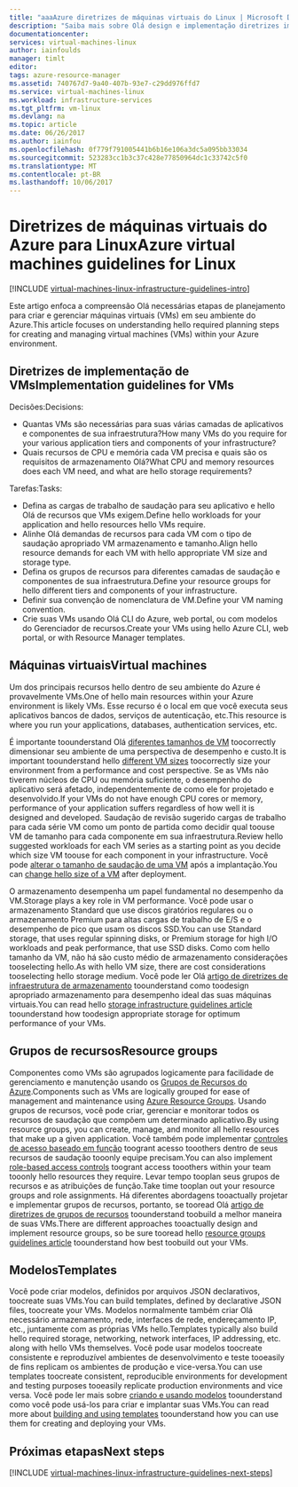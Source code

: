 ```yaml
---
title: "aaaAzure diretrizes de máquinas virtuais do Linux | Microsoft Docs"
description: "Saiba mais sobre Olá design e implementação diretrizes importantes para a implantação de máquinas virtuais Linux no Azure"
documentationcenter: 
services: virtual-machines-linux
author: iainfoulds
manager: timlt
editor: 
tags: azure-resource-manager
ms.assetid: 740767d7-9a40-407b-93e7-c29dd976ffd7
ms.service: virtual-machines-linux
ms.workload: infrastructure-services
ms.tgt_pltfrm: vm-linux
ms.devlang: na
ms.topic: article
ms.date: 06/26/2017
ms.author: iainfou
ms.openlocfilehash: 0f779f791005441b6b16e106a3dc5a095bb33034
ms.sourcegitcommit: 523283cc1b3c37c428e77850964dc1c33742c5f0
ms.translationtype: MT
ms.contentlocale: pt-BR
ms.lasthandoff: 10/06/2017
---
```

# <a name="azure-virtual-machines-guidelines-for-linux"></a><span data-ttu-id="3eb46-103">Diretrizes de máquinas virtuais do Azure para Linux</span><span class="sxs-lookup"><span data-stu-id="3eb46-103">Azure virtual machines guidelines for Linux</span></span>
[!INCLUDE [virtual-machines-linux-infrastructure-guidelines-intro](../../../includes/virtual-machines-linux-infrastructure-guidelines-intro.md)]

<span data-ttu-id="3eb46-104">Este artigo enfoca a compreensão Olá necessárias etapas de planejamento para criar e gerenciar máquinas virtuais (VMs) em seu ambiente do Azure.</span><span class="sxs-lookup"><span data-stu-id="3eb46-104">This article focuses on understanding hello required planning steps for creating and managing virtual machines (VMs) within your Azure environment.</span></span>

## <a name="implementation-guidelines-for-vms"></a><span data-ttu-id="3eb46-105">Diretrizes de implementação de VMs</span><span class="sxs-lookup"><span data-stu-id="3eb46-105">Implementation guidelines for VMs</span></span>
<span data-ttu-id="3eb46-106">Decisões:</span><span class="sxs-lookup"><span data-stu-id="3eb46-106">Decisions:</span></span>

* <span data-ttu-id="3eb46-107">Quantas VMs são necessárias para suas várias camadas de aplicativos e componentes de sua infraestrutura?</span><span class="sxs-lookup"><span data-stu-id="3eb46-107">How many VMs do you require for your various application tiers and components of your infrastructure?</span></span>
* <span data-ttu-id="3eb46-108">Quais recursos de CPU e memória cada VM precisa e quais são os requisitos de armazenamento Olá?</span><span class="sxs-lookup"><span data-stu-id="3eb46-108">What CPU and memory resources does each VM need, and what are hello storage requirements?</span></span>

<span data-ttu-id="3eb46-109">Tarefas:</span><span class="sxs-lookup"><span data-stu-id="3eb46-109">Tasks:</span></span>

* <span data-ttu-id="3eb46-110">Defina as cargas de trabalho de saudação para seu aplicativo e hello Olá de recursos que VMs exigem.</span><span class="sxs-lookup"><span data-stu-id="3eb46-110">Define hello workloads for your application and hello resources hello VMs require.</span></span>
* <span data-ttu-id="3eb46-111">Alinhe Olá demandas de recursos para cada VM com o tipo de saudação apropriado VM armazenamento e tamanho.</span><span class="sxs-lookup"><span data-stu-id="3eb46-111">Align hello resource demands for each VM with hello appropriate VM size and storage type.</span></span>
* <span data-ttu-id="3eb46-112">Defina os grupos de recursos para diferentes camadas de saudação e componentes de sua infraestrutura.</span><span class="sxs-lookup"><span data-stu-id="3eb46-112">Define your resource groups for hello different tiers and components of your infrastructure.</span></span>
* <span data-ttu-id="3eb46-113">Definir sua convenção de nomenclatura de VM.</span><span class="sxs-lookup"><span data-stu-id="3eb46-113">Define your VM naming convention.</span></span>
* <span data-ttu-id="3eb46-114">Crie suas VMs usando Olá CLI do Azure, web portal, ou com modelos do Gerenciador de recursos.</span><span class="sxs-lookup"><span data-stu-id="3eb46-114">Create your VMs using hello Azure CLI, web portal, or with Resource Manager templates.</span></span>

## <a name="virtual-machines"></a><span data-ttu-id="3eb46-115">Máquinas virtuais</span><span class="sxs-lookup"><span data-stu-id="3eb46-115">Virtual machines</span></span>
<span data-ttu-id="3eb46-116">Um dos principais recursos hello dentro de seu ambiente do Azure é provavelmente VMs.</span><span class="sxs-lookup"><span data-stu-id="3eb46-116">One of hello main resources within your Azure environment is likely VMs.</span></span> <span data-ttu-id="3eb46-117">Esse recurso é o local em que você executa seus aplicativos bancos de dados, serviços de autenticação, etc.</span><span class="sxs-lookup"><span data-stu-id="3eb46-117">This resource is where you run your applications, databases, authentication services, etc.</span></span>

<span data-ttu-id="3eb46-118">É importante toounderstand Olá [diferentes tamanhos de VM](sizes.md) toocorrectly dimensionar seu ambiente de uma perspectiva de desempenho e custo.</span><span class="sxs-lookup"><span data-stu-id="3eb46-118">It is important toounderstand hello [different VM sizes](sizes.md) toocorrectly size your environment from a performance and cost perspective.</span></span> <span data-ttu-id="3eb46-119">Se as VMs não tiverem núcleos de CPU ou memória suficiente, o desempenho do aplicativo será afetado, independentemente de como ele for projetado e desenvolvido.</span><span class="sxs-lookup"><span data-stu-id="3eb46-119">If your VMs do not have enough CPU cores or memory, performance of your application suffers regardless of how well it is designed and developed.</span></span> <span data-ttu-id="3eb46-120">Saudação de revisão sugerido cargas de trabalho para cada série VM como um ponto de partida como decidir qual toouse VM de tamanho para cada componente em sua infraestrutura.</span><span class="sxs-lookup"><span data-stu-id="3eb46-120">Review hello suggested workloads for each VM series as a starting point as you decide which size VM toouse for each component in your infrastructure.</span></span> <span data-ttu-id="3eb46-121">Você pode [alterar o tamanho de saudação de uma VM](change-vm-size.md) após a implantação.</span><span class="sxs-lookup"><span data-stu-id="3eb46-121">You can [change hello size of a VM](change-vm-size.md) after deployment.</span></span>

<span data-ttu-id="3eb46-122">O armazenamento desempenha um papel fundamental no desempenho da VM.</span><span class="sxs-lookup"><span data-stu-id="3eb46-122">Storage plays a key role in VM performance.</span></span> <span data-ttu-id="3eb46-123">Você pode usar o armazenamento Standard que use discos giratórios regulares ou o armazenamento Premium para altas cargas de trabalho de E/S e o desempenho de pico que usam os discos SSD.</span><span class="sxs-lookup"><span data-stu-id="3eb46-123">You can use Standard storage, that uses regular spinning disks, or Premium storage for high I/O workloads and peak performance, that use SSD disks.</span></span> <span data-ttu-id="3eb46-124">Como com hello tamanho da VM, não há são custo médio de armazenamento considerações tooselecting hello.</span><span class="sxs-lookup"><span data-stu-id="3eb46-124">As with hello VM size, there are cost considerations tooselecting hello storage medium.</span></span> <span data-ttu-id="3eb46-125">Você pode ler Olá [artigo de diretrizes de infraestrutura de armazenamento](infrastructure-storage-solutions-guidelines.md) toounderstand como toodesign apropriado armazenamento para desempenho ideal das suas máquinas virtuais.</span><span class="sxs-lookup"><span data-stu-id="3eb46-125">You can read hello [storage infrastructure guidelines article](infrastructure-storage-solutions-guidelines.md) toounderstand how toodesign appropriate storage for optimum performance of your VMs.</span></span>

## <a name="resource-groups"></a><span data-ttu-id="3eb46-126">Grupos de recursos</span><span class="sxs-lookup"><span data-stu-id="3eb46-126">Resource groups</span></span>
<span data-ttu-id="3eb46-127">Componentes como VMs são agrupados logicamente para facilidade de gerenciamento e manutenção usando os [Grupos de Recursos do Azure](../../azure-resource-manager/resource-group-overview.md).</span><span class="sxs-lookup"><span data-stu-id="3eb46-127">Components such as VMs are logically grouped for ease of management and maintenance using [Azure Resource Groups](../../azure-resource-manager/resource-group-overview.md).</span></span> <span data-ttu-id="3eb46-128">Usando grupos de recursos, você pode criar, gerenciar e monitorar todos os recursos de saudação que compõem um determinado aplicativo.</span><span class="sxs-lookup"><span data-stu-id="3eb46-128">By using resource groups, you can create, manage, and monitor all hello resources that make up a given application.</span></span> <span data-ttu-id="3eb46-129">Você também pode implementar [controles de acesso baseado em função](../../active-directory/role-based-access-control-what-is.md) toogrant acesso tooothers dentro de seus recursos de saudação tooonly equipe precisam.</span><span class="sxs-lookup"><span data-stu-id="3eb46-129">You can also implement [role-based access controls](../../active-directory/role-based-access-control-what-is.md) toogrant access tooothers within your team tooonly hello resources they require.</span></span> <span data-ttu-id="3eb46-130">Levar tempo tooplan seus grupos de recursos e as atribuições de função.</span><span class="sxs-lookup"><span data-stu-id="3eb46-130">Take time tooplan out your resource groups and role assignments.</span></span> <span data-ttu-id="3eb46-131">Há diferentes abordagens tooactually projetar e implementar grupos de recursos, portanto, se tooread Olá [artigo de diretrizes de grupos de recursos](infrastructure-resource-groups-guidelines.md) toounderstand toobuild a melhor maneira de suas VMs.</span><span class="sxs-lookup"><span data-stu-id="3eb46-131">There are different approaches tooactually design and implement resource groups, so be sure tooread hello [resource groups guidelines article](infrastructure-resource-groups-guidelines.md) toounderstand how best toobuild out your VMs.</span></span>

## <a name="templates"></a><span data-ttu-id="3eb46-132">Modelos</span><span class="sxs-lookup"><span data-stu-id="3eb46-132">Templates</span></span>
<span data-ttu-id="3eb46-133">Você pode criar modelos, definidos por arquivos JSON declarativos, toocreate suas VMs.</span><span class="sxs-lookup"><span data-stu-id="3eb46-133">You can build templates, defined by declarative JSON files, toocreate your VMs.</span></span> <span data-ttu-id="3eb46-134">Modelos normalmente também criar Olá necessário armazenamento, rede, interfaces de rede, endereçamento IP, etc., juntamente com as próprias VMs hello.</span><span class="sxs-lookup"><span data-stu-id="3eb46-134">Templates typically also build hello required storage, networking, network interfaces, IP addressing, etc. along with hello VMs themselves.</span></span> <span data-ttu-id="3eb46-135">Você pode usar modelos toocreate consistente e reproduzível ambientes de desenvolvimento e teste tooeasily de fins replicam os ambientes de produção e vice-versa.</span><span class="sxs-lookup"><span data-stu-id="3eb46-135">You can use templates toocreate consistent, reproducible environments for development and testing purposes tooeasily replicate production environments and vice versa.</span></span> <span data-ttu-id="3eb46-136">Você pode ler mais sobre [criando e usando modelos](../../azure-resource-manager/resource-group-overview.md#template-deployment) toounderstand como você pode usá-los para criar e implantar suas VMs.</span><span class="sxs-lookup"><span data-stu-id="3eb46-136">You can read more about [building and using templates](../../azure-resource-manager/resource-group-overview.md#template-deployment) toounderstand how you can use them for creating and deploying your VMs.</span></span>

## <a name="next-steps"></a><span data-ttu-id="3eb46-137">Próximas etapas</span><span class="sxs-lookup"><span data-stu-id="3eb46-137">Next steps</span></span>
[!INCLUDE [virtual-machines-linux-infrastructure-guidelines-next-steps](../../../includes/virtual-machines-linux-infrastructure-guidelines-next-steps.md)]

